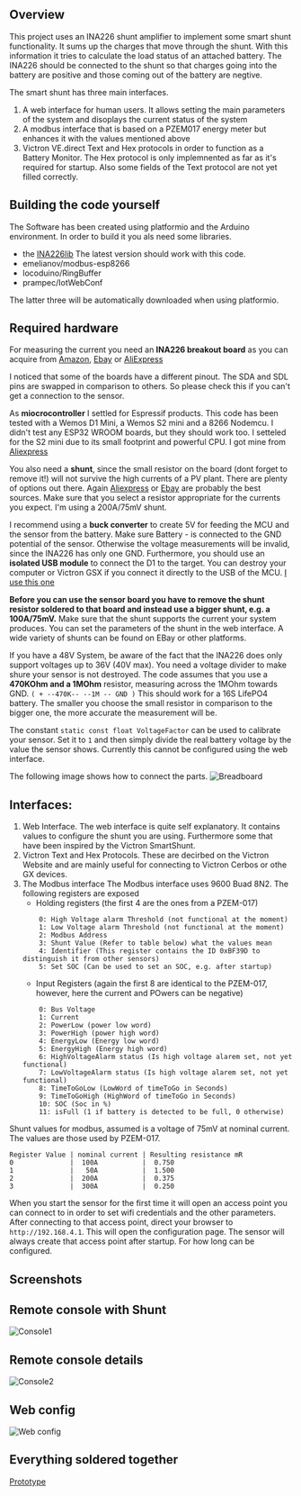 ## Overview
This project uses an INA226 shunt amplifier to implement some smart shunt functionality.
It sums up the charges that move through the shunt. With this information it tries to calculate the load status of an attached battery.
The INA226 should be connected to the shunt so that charges going into the battery are positive and those coming out of the battery are negtive.

The smart shunt has three main interfaces.

1) A web interface for human users. It allows setting the main parameters of the system and disoplays the current status of the system
2) A modbus interface that is based on a PZEM017 energy meter but enhances it with the values mentioned above
3) Victron VE.direct Text and Hex protocols in order to function as a Battery Monitor. The Hex protocol is only implemnented as far as it's required for startup. Also some fields of the Text protocol are not yet filled correctly.

## Building the code yourself
The Software has been created using platformio and the Arduino environment. In order to build it you als need some libraries.
* the [INA226lib](https://github.com/peterus/INA226Lib) The latest version should work with this code.
* emelianov/modbus-esp8266
* locoduino/RingBuffer
* prampec/IotWebConf

The latter three will be automatically downloaded when using platformio.

## Required hardware

For measuring the current you need an __INA226 breakout board__ as you can acquire from 
[Amazon](https://www.amazon.de/ALAMSCN-Bi-Directional-Voltage-Current-Monitoring/dp/B09Z66QSPB/ref=sr_1_4?keywords=ina226&qid=1674921078&sr=8-4),
[Ebay](https://www.ebay.de/itm/403798012528?mkcid=16&mkevt=1&mkrid=707-127634-2357-0&ssspo=3VTGCNeFTJm&sssrc=2047675&ssuid=0YZwUxrsQgu&widget_ver=artemis&media=COPY) or [AliExpress](https://de.aliexpress.com/item/1005001593541480.html?spm=a2g0o.productlist.main.3.56f351729HIcrL&algo_pvid=355d9f06-c6bf-45e7-922c-611aa36108cf&algo_exp_id=355d9f06-c6bf-45e7-922c-611aa36108cf-1&pdp_ext_f=%7B%22sku_id%22%3A%2212000016714954183%22%7D&pdp_npi=2%40dis%21EUR%213.22%212.06%21%21%21%21%21%402145294416749211574187658d06b7%2112000016714954183%21sea&curPageLogUid=PnWeLZQyi9Cc)

I noticed that some of the boards have a different pinout. The SDA and SDL pins are swapped in comparison to others. So please check this if you can't get a connection to the sensor.

As __miocrocontroller__ I settled for Espressif products. This code has been tested with a Wemos D1 Mini, a Wemos S2 mini and a 8266 Nodemcu. I didn't test any ESP32 WROOM boards, but they should work too. I setteled for the S2 mini due to its small footprint and powerful CPU. I got mine from [Aliexpress](https://de.aliexpress.com/item/1005004438665554.html?spm=a2g0o.productlist.main.5.5ffa60aafadABW&algo_pvid=dd20a2a6-e95b-45fa-a21f-18e0922615da&algo_exp_id=dd20a2a6-e95b-45fa-a21f-18e0922615da-2&pdp_ext_f=%7B%22sku_id%22%3A%2212000029182790427%22%7D&pdp_npi=2%40dis%21EUR%212.72%212.23%21%21%21%21%21%402145274c16754348326558450d06ca%2112000029182790427%21sea&curPageLogUid=wBPd7zKYNEX1)

You also need a __shunt__, since the small resistor on the board (dont forget to remove it!) will not survive the high currents of a PV plant.
There are plenty of options out there. Again [Aliexpress](https://de.aliexpress.com/item/1005001678592758.html?spm=a2g0o.productlist.main.29.306d4ec19gJkAJ&algo_pvid=29bbcfa0-d3c6-4854-8a79-1bb33adbf3d4&aem_p4p_detail=2023020306362112631641799161540004060030&algo_exp_id=29bbcfa0-d3c6-4854-8a79-1bb33adbf3d4-14&pdp_ext_f=%7B%22sku_id%22%3A%2212000017093083607%22%7D&pdp_npi=2%40dis%21EUR%213.88%213.1%21%21%21%21%21%402100b84516754349819031656d0753%2112000017093083607%21sea&curPageLogUid=4Pyd35DHXJ61&ad_pvid=2023020306362112631641799161540004060030_4&ad_pvid=2023020306362112631641799161540004060030_4) or [Ebay](https://www.ebay.de/sch/i.html?_from=R40&_trksid=p2334524.m570.l1313&_nkw=shunt+resistor&_sacat=0&LH_TitleDesc=0&_odkw=shunt&_osacat=0) are probably the best sources.
Make sure that you select a resistor appropriate for the currents you expect. I'm using a 200A/75mV shunt.

I recommend using a __buck converter__ to create 5V for feeding the MCU and the sensor from the battery. 
Make sure Battery - is connected to the GND potential of the sensor. Otherwise the voltage measurements will be invalid, since the INA226 has only one GND.
Furthermore, you should use an __isolated USB module__ to connect the D1 to the target. You can destroy your computer or Victron GSX if you connect it directly to the USB of the MCU. [I use this one](https://www.ebay.de/itm/164934927888?mkcid=16&mkevt=1&mkrid=707-127634-2357-0&ssspo=k80Mu6A-TbK&sssrc=2047675&ssuid=0YZwUxrsQgu&widget_ver=artemis&media=COPY)

__Before you can use the sensor board you have to remove the shunt resistor soldered to that board and instead use a bigger shunt, e.g. a 100A/75mV.__
Make sure that the shunt supports the current your system produces. You can set the parameters of the shunt in the web interface.
A wide variety of shunts can be found on EBay or other platforms.

If you have a 48V System, be aware of the fact that the INA226 does only support voltages up to 36V (40V max). You need a voltage divider to make shure your sensor is not destroyed. 
The code assumes that you use a __470KOhm and a 1MOhm__ resistor, measuring across the 1MOhm towards GND. `( + --470K-- --1M -- GND )` This should work for a 16S LifePO4 battery. The smaller you choose the small resistor in comparison to the bigger one, the more accurate the measurement will be.

The constant `static const float VoltageFactor`  can be used to calibrate your sensor. Set it to `1` and then simply divide the real battery voltage by the value the sensor shows. Currently this cannot be configured using the web interface.

The following image shows how to connect the parts.
![Breadboard](https://github.com/kscholty/SmartShuntINA226/blob/master/Schema/SmartShunt_Steckplatine.png)


## Interfaces:

1) Web Interface. 
    The web interface is quite self explanatory. It contains values to configure the shunt you are using. 
    Furthermore some that have been inspired by the Victron SmartShunt. 
2) Victron Text and Hex Protocols. These are decirbed on the  Victron Website and are mainly useful for connecting to Victron Cerbos or othe GX devices.
3)  The Modbus interface
    The Modbus interface uses 9600 Buad 8N2. The following registers are exposed
    - Holding registers (the first 4 are the ones from a PZEM-017)
    ```
        0: High Voltage alarm Threshold (not functional at the moment)
        1: Low Voltage alarm Threshold (not functional at the moment)
        2: Modbus Address
        3: Shunt Value (Refer to table below) what the values mean
        4: Identifier (This register contains the ID 0xBF39D to distinguish it from other sensors)
        5: Set SOC (Can be used to set an SOC, e.g. after startup)
    ```
    - Input Registers (again the first 8 are identical to the PZEM-017, however, here the current and POwers can be negative)
    ```
        0: Bus Voltage
        1: Current
        2: PowerLow (power low word)
        3: PowerHigh (power high word)
        4: EnergyLow (Energy low word)
        5: EnergyHigh (Energy high word)
        6: HighVoltageAlarm status (Is high voltage alarem set, not yet functional)
        7: LowVoltageAlarm status (Is high voltage alarem set, not yet functional)
        8: TimeToGoLow (LowWord of timeToGo in Seconds)
        9: TimeToGoHigh (HighWord of timeToGo in Seconds)
        10: SOC (Soc in %)
        11: isFull (1 if battery is detected to be full, 0 otherwise)
    ```

Shunt values for modbus, assumed is a voltage of 75mV at nominal current. 
The values are those used by PZEM-017.

```
Register Value | nominal current | Resulting resistance mR
0              |  100A           |  0.750
1              |   50A           |  1.500
2              |  200A           |  0.375
3              |  300A           |  0.250
```

When you start the sensor for the first time it will open an access point you can connect to in order to set wifi credentials and the other parameters.
After connecting to that access point, direct your browser to `http://192.168.4.1`. This will open the configuration page.
The sensor will always create that access point after startup. For how long can be configured. 


## Screenshots

## Remote console with Shunt
![Console1](/Schema/RemoteConsoleMain.png)

## Remote console details
![Console2](/Schema/RemoteConsoleDevice.png)

## Web config
![Web config](/Schema/WebConfig.png)

## Everything soldered together
[Prototype](/Schema/prototype.jpg)




